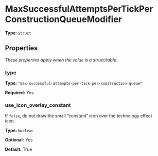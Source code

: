 # MaxSuccessfulAttemptsPerTickPerConstructionQueueModifier

**Type:** `Struct`

## Properties

*These properties apply when the value is a struct/table.*

### type

**Type:** `"max-successful-attempts-per-tick-per-construction-queue"`

**Required:** Yes

### use_icon_overlay_constant

If `false`, do not draw the small "constant" icon over the technology effect icon.

**Type:** `boolean`

**Optional:** Yes

**Default:** True

